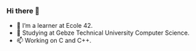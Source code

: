 ### Hi there 👋

- 🌱 I’m a learner at  Ecole 42.
- 💬 Studying at Gebze Technical University Computer Science.
- 📫 Working on C and C++.
